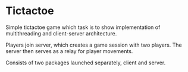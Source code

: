 # Tictactoe

Simple tictactoe game which task is to show implementation of multithreading and client-server architecture.

Players join server, which creates a game session with two players. 
The server then serves as a relay for player movements.

Consists of two packages launched separately, client and server.
